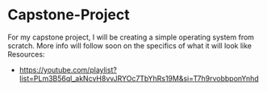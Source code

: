 # Capstone-Project

For my capstone project, I will be creating a simple operating system from
scratch. More info will follow soon on the specifics of what it will look like
\
Resources:
* https://youtube.com/playlist?list=PLm3B56ql_akNcvH8vvJRYOc7TbYhRs19M&si=T7h9rvobbponYnhd
